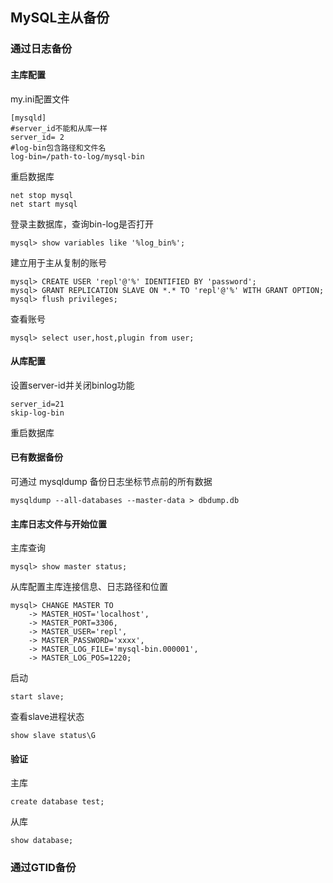 ## MySQL主从备份

### 通过日志备份

#### 主库配置

my.ini配置文件

```
[mysqld]
#server_id不能和从库一样
server_id= 2
#log-bin包含路径和文件名
log-bin=/path-to-log/mysql-bin
```

重启数据库

```
net stop mysql
net start mysql
```

登录主数据库，查询bin-log是否打开

```
mysql> show variables like '%log_bin%';
```

建立用于主从复制的账号

```
mysql> CREATE USER 'repl'@'%' IDENTIFIED BY 'password';
mysql> GRANT REPLICATION SLAVE ON *.* TO 'repl'@'%' WITH GRANT OPTION;
mysql> flush privileges;
```

查看账号

```
mysql> select user,host,plugin from user;
```



#### 从库配置

设置server-id并关闭binlog功能

```
server_id=21
skip-log-bin
```

重启数据库

#### 已有数据备份

可通过 mysqldump 备份日志坐标节点前的所有数据

```
mysqldump --all-databases --master-data > dbdump.db
```



#### 主库日志文件与开始位置

主库查询

```
mysql> show master status;
```

从库配置主库连接信息、日志路径和位置

```
mysql> CHANGE MASTER TO
    -> MASTER_HOST='localhost',
    -> MASTER_PORT=3306,
    -> MASTER_USER='repl',
    -> MASTER_PASSWORD='xxxx',
    -> MASTER_LOG_FILE='mysql-bin.000001',
    -> MASTER_LOG_POS=1220;
```

启动

```
start slave;
```

查看slave进程状态

```
show slave status\G
```



#### 验证

主库

```
create database test;
```

从库

```
show database;
```



### 通过GTID备份